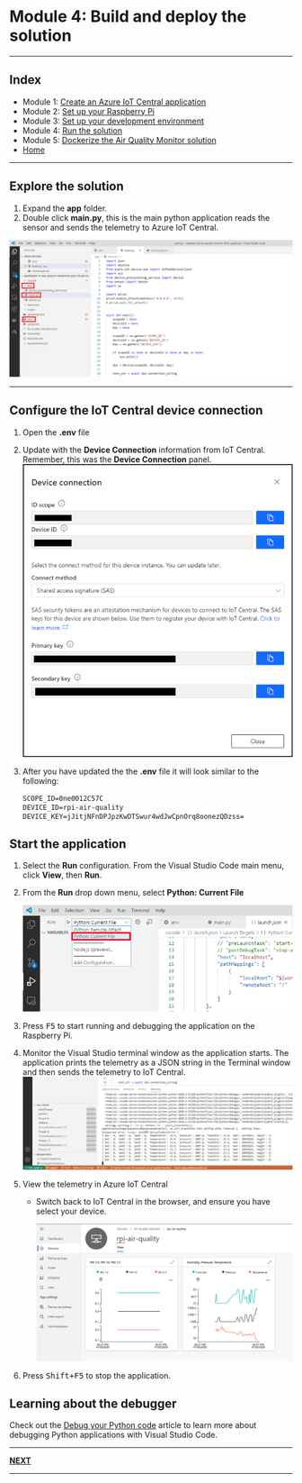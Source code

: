 # Module 4: Build and deploy the solution

---

## Index

* Module 1: [Create an Azure IoT Central application](../module_1_create_iot_hub/README.md)
* Module 2: [Set up your Raspberry Pi](../module_2_set_up_raspberry_pi/README.md)
* Module 3: [Set up your development environment](../module_3_set_up_computer/README.md)
* Module 4: [Run the solution](../module_4_building_the_solution/README.md)
* Module 5: [Dockerize the Air Quality Monitor solution](../module_5_docker/README.md)
* [Home](../../README.md)

---

## Explore the solution

1. Expand the **app** folder.
2. Double click **main.py**, this is the main python application reads the sensor and sends the telemetry to Azure IoT Central.

![](../resources/vs-code-explore-solution.png)

---

## Configure the IoT Central device connection

1. Open the **.env** file
2. Update with the **Device Connection** information from IoT Central. Remember, this was the **Device Connection** panel.
    ![](../resources/iot-central-device-connection-information.png)
2. After you have updated the the **.env** file it will look similar to the following:

    ```text
    SCOPE_ID=0ne0012C57C
    DEVICE_ID=rpi-air-quality
    DEVICE_KEY=jJitjNFnDPJpzKwDTSwur4wdJwCpnOrq8oonezQDzss=
    ```

## Start the application

1. Select the **Run** configuration. From the Visual Studio Code main menu, click **View**, then **Run**.
2. From the **Run** drop down menu, select **Python: Current File**

    ![](../resources/vs-code-run-select.png)

3. Press <kbd>F5</kbd> to start running and debugging the application on the Raspberry Pi.
4. Monitor the Visual Studio terminal window as the application starts. The application prints the telemetry as a JSON string in the Terminal window and then sends the telemetry to IoT Central.
    ![](../resources/vs-code-display-output.png)
5. View the telemetry in Azure IoT Central

    * Switch back to IoT Central in the browser, and ensure you have select your device.

        ![](../resources/iot-central-telemetry-show.png)

6. Press <kbd>Shift+F5</kbd> to stop the application.

## Learning about the debugger

Check out the [Debug your Python code](https://docs.microsoft.com/en-us/visualstudio/python/debugging-python-in-visual-studio?view=vs-2019) article to learn more about debugging Python applications with Visual Studio Code.

---

**[NEXT](../module_5_docker/README.md)**

---
